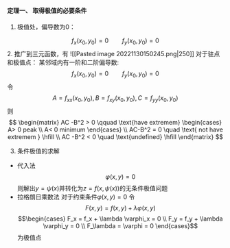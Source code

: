 #### 定理一、 取得极值的必要条件
1. 极值处，偏导数为0： 

$$f_x(x_0,y_0) = 0  \qquad f_y(x_0,y_0) = 0$$
2. 推广到三元函数，有
![[Pasted image 20221130150245.png|250]]
对于驻点和极值点：
某邻域内有一阶和二阶偏导数: 
$$f_x(x_0,y_0) = 0  \qquad f_y(x_0,y_0) = 0$$
令
$$A = f_{xx}(x_0,y_0), B = f_{xy}(x_0,y_0), C = f_{yy}(x_0,y_0)$$
则
$$
\begin{matrix}
AC -B^2 > 0 \qquad \text{have extremem} \begin{cases}
A> 0 peak \\
A< 0 minimum 
\end{cases} \\
AC-B^2 = 0 \quad \text{ not have extremem } \hfill \\
AC -B^2 < 0 \quad \text{undefined} \hfill
\end{matrix}
$$

3. 条件极值的求解
- 代入法
$$\varphi(x,y) = 0$$则解出$y = \psi(x)$并转化为$z = f(x,\psi(x))$的无条件极值问题
- 拉格朗日乘数法
对于约束条件$\varphi(x,y) = 0$
令$$F(x,y) = f(x,y) + \lambda\varphi(x,y)$$
$$\begin{cases}
F_x = f_x + \lambda \varphi_x = 0 \\
F_y = f_y + \lambda \varphi_y = 0 \\
F_\lambda = \varphi = 0
\end{cases}$$
为极值点



